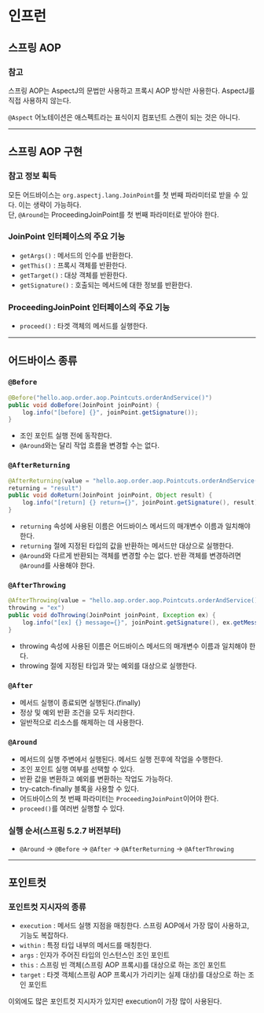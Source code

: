 # 인프런

## 스프링 AOP

### 참고

스프링 AOP는 AspectJ의 문법만 사용하고 프록시 AOP 방식만 사용한다. AspectJ를 직접 사용하지 않는다.

`@Aspect` 어노테이션은 애스펙트라는 표식이지 컴포넌트 스캔이 되는 것은 아니다.

---

## 스프링 AOP 구현

### 참고 정보 획득

모든 어드바이스는 `org.aspectj.lang.JoinPoint`를 첫 번째 파라미터로 받을 수 있다. 이는 생략이 가능하다.  
단, `@Around`는 ProceedingJoinPoint를 첫 번째 파라미터로 받아야 한다.

### JoinPoint 인터페이스의 주요 기능

- `getArgs()` : 메서드의 인수를 반환한다.
- `getThis()` : 프록시 객체를 반환한다.
- `getTarget()` : 대상 객체를 반환한다.
- `getSignature()` : 호출되는 메서드에 대한 정보를 반환한다.

### ProceedingJoinPoint 인터페이스의 주요 기능

- `proceed()` : 타겟 객체의 메서드를 실행한다.

---

## 어드바이스 종류

### `@Before`
```java
@Before("hello.aop.order.aop.Pointcuts.orderAndService()")
public void doBefore(JoinPoint joinPoint) {
    log.info("[before] {}", joinPoint.getSignature());
}
```

- 조인 포인트 실행 전에 동작한다.
- `@Around`와는 달리 작업 흐름을 변경할 수는 없다.

### `@AfterReturning`
```java
@AfterReturning(value = "hello.aop.order.aop.Pointcuts.orderAndService()",
returning = "result")
public void doReturn(JoinPoint joinPoint, Object result) {
    log.info("[return] {} return={}", joinPoint.getSignature(), result);
}
```
- `returning` 속성에 사용된 이름은 어드바이스 메서드의 매개변수 이름과 일치해야 한다.
- `returning` 절에 지정된 타입의 값을 반환하는 메서드만 대상으로 실행한다.
- `@Around`와 다르게 반환되는 객체를 변경할 수는 없다. 반환 객체를 변경하려면 `@Around`를 사용해야 한다.

### `@AfterThrowing`
```java
@AfterThrowing(value = "hello.aop.order.aop.Pointcuts.orderAndService()",
throwing = "ex")
public void doThrowing(JoinPoint joinPoint, Exception ex) {
    log.info("[ex] {} message={}", joinPoint.getSignature(), ex.getMessage());
}
```
- throwing 속성에 사용된 이름은 어드바이스 메서드의 매개변수 이름과 일치해야 한다.
- throwing 절에 지정된 타입과 맞는 예외를 대상으로 실행한다.

### `@After`

- 메서드 실행이 종료되면 실행된다.(finally)
- 정상 및 예외 반환 조건을 모두 처리한다.
- 일반적으로 리소스를 해제하는 데 사용한다.

### `@Around`
- 메서드의 실행 주변에서 실행된다. 메서드 실행 전후에 작업을 수행한다.
- 조인 포인트 실행 여부를 선택할 수 있다.
- 반환 값을 변환하고 예외를 변환하는 작업도 가능하다.
- try-catch-finally 블록을 사용할 수 있다.
- 어드바이스의 첫 번째 파라미터는 `ProceedingJoinPoint`이어야 한다.
- `proceed()`를 여러번 실행할 수 있다.

### 실행 순서(스프링 5.2.7 버전부터)
- `@Around` -> `@Before` ->  `@After` -> `@AfterReturning` -> `@AfterThrowing`

--- 

## 포인트컷 

### 포인트컷 지시자의 종류
- `execution` : 메서드 실행 지점을 매칭한다. 스프링 AOP에서 가장 많이 사용하고, 기능도 복잡하다.
- `within` : 특정 타입 내부의 메서드를 매칭한다.
- `args` : 인자가 주어진 타입의 인스턴스인 조인 포인트
- `this` : 스프링 빈 객체(스프링 AOP 프록시)를 대상으로 하는 조인 포인트
- `target` : 타겟 객체(스프링 AOP 프록시가 가리키는 실제 대상)를 대상으로 하는 조인 포인트

이외에도 많은 포인트컷 지시자가 있지만 execution이 가장 많이 사용된다.

